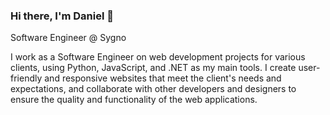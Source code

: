 ### Hi there, I'm Daniel 👋

Software Engineer @ Sygno

I work as a Software Engineer on web development projects for various clients, using Python, JavaScript, and .NET as my main tools. I create user-friendly and responsive websites that meet the client's needs and expectations, and collaborate with other developers and designers to ensure the quality and functionality of the web applications.

<!--
**DanielFL0/DanielFL0** is a ✨ _special_ ✨ repository because its `README.md` (this file) appears on your GitHub profile.

Here are some ideas to get you started:

- 🔭 I’m currently working on ...
- 🌱 I’m currently learning ...
- 👯 I’m looking to collaborate on ...
- 🤔 I’m looking for help with ...
- 💬 Ask me about ...
- 📫 How to reach me: ...
- 😄 Pronouns: ...
- ⚡ Fun fact: ...
-->
